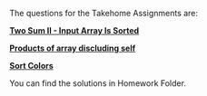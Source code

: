 The questions for the Takehome Assignments are:

[**Two Sum II - Input Array Is Sorted**](https://leetcode.com/problems/two-sum-ii-input-array-is-sorted/description/)

[**Products of array discluding self**](https://leetcode.com/problems/product-of-array-except-self/description/)

[**Sort Colors**](https://leetcode.com/problems/sort-colors/description/)


You can find the solutions in Homework Folder.